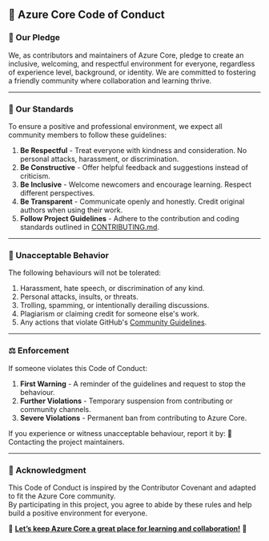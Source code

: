 ## 🌟 Azure Core Code of Conduct

### 📜 Our Pledge
We, as contributors and maintainers of Azure Core, pledge to create an inclusive, welcoming, and respectful environment for everyone, regardless of experience level, background, or identity. We are committed to fostering a friendly community where collaboration and learning thrive.

---

### 🚀 Our Standards
To ensure a positive and professional environment, we expect all community members to follow these guidelines:
1. **Be Respectful** - Treat everyone with kindness and consideration. No personal attacks, harassment, or discrimination.
2. **Be Constructive** - Offer helpful feedback and suggestions instead of criticism.
3. **Be Inclusive** - Welcome newcomers and encourage learning. Respect different perspectives.
4. **Be Transparent** - Communicate openly and honestly. Credit original authors when using their work.
5. **Follow Project Guidelines** - Adhere to the contribution and coding standards outlined in [CONTRIBUTING.md](CONTRIBUTING.md).

---

### 🚫 Unacceptable Behavior
The following behaviours will not be tolerated:
1. Harassment, hate speech, or discrimination of any kind.
2. Personal attacks, insults, or threats.
3. Trolling, spamming, or intentionally derailing discussions.
4. Plagiarism or claiming credit for someone else's work.
5. Any actions that violate GitHub's [Community Guidelines](https://docs.github.com/en/site-policy/github-terms/github-community-guidelines).

---

### ⚖️ Enforcement
If someone violates this Code of Conduct:
1. **First Warning** - A reminder of the guidelines and request to stop the behaviour.
2. **Further Violations** - Temporary suspension from contributing or community channels.
3. **Severe Violations** - Permanent ban from contributing to Azure Core.

If you experience or witness unacceptable behaviour, report it by:
📧 Contacting the project maintainers.

---

### 🤝 Acknowledgment
This Code of Conduct is inspired by the Contributor Covenant and adapted to fit the Azure Core community.<br>
By participating in this project, you agree to abide by these rules and help build a positive environment for everyone.<br>

🚀 <ins>**Let’s keep Azure Core a great place for learning and collaboration!**</ins> 🚀